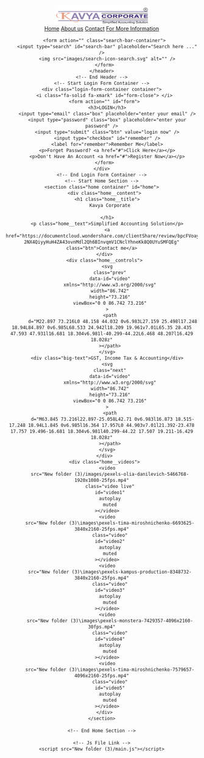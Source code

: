 <html lang="en">
  <head>
    <meta charset="UTF-8" />
    <meta http-equiv="X-UA-Compatible" content="IE=edge" />
    <meta name="viewport" content="width=device-width, initial-scale=1.0" />
    <title>Kavya Corporate</title>
    <!-- Css File Link -->
    <link rel="stylesheet" href="New folder (3)/style.css" />
    <!-- Font Awesome Link -->
    <link
      rel="stylesheet"
      href="https://cdnjs.cloudflare.com/ajax/libs/font-awesome/6.2.0/css/all.min.css"
      integrity="sha512-xh6O/CkQoPOWDdYTDqeRdPCVd1SpvCA9XXcUnZS2FmJNp1coAFzvtCN9BmamE+4aHK8yyUHUSCcJHgXloTyT2A=="
      crossorigin="anonymous"
      referrerpolicy="no-referrer"/>
  </head>
  <body>
    <!-- Start Header -->
    <header>
      <div id="menu-bar" class="fa-solid fa-bars"></div>
      <a href="https://www.google.com/maps/place/Kavya+Corporate/@21.2286407,72.8976496,15z/data=!4m6!3m5!1s0x3be04f6015cd43a9:0x8e4a3824004212dc!8m2!3d21.2286407!4d72.8976496!16s%2Fg%2F11gffhtnrn" class="header__logo">
        <img src="New folder (3)\images\logo.png" width="250" height="50" alt=""/>
      </a>
      <nav class="navbar">
        <div class="navbar__links">
          <a href="#">Home</a>
          <a href="New folder (3)\About Us.html">About us</a>
          <a href="https://documentcloud.wondershare.com/clientShare/review/bpcFVoayn8Msp0rtjRcN4WokAUXRE-2NX4QiyyHuH4ZA43ovnMdl2Qh6BInvqmV1CNclYhneKk8Q0UYuSMFQEg">Contact</a>
          <a href="https://documentcloud.wondershare.com/clientShare/review/bpcFVoayn8Msp0rtjRcN4bptw_kOGuIIXBcI0nJqNZsX4Ok14K89PRSwYLvsHu2A7_yXFN01NbTfwVNejfiwug">For More Information</a>
        </div>
      </nav>
      
      <form action="" class="search-bar-container">
        <input type="search" id="search-bar" placeholder="Search here ..." />
        <img src="images/search-icon-search.svg" alt="" />
      </form>
    </header>
    <!-- End Header -->
    <!-- Start Login Form Container -->
    <div class="login-form-container container">
      <i class="fa-solid fa-xmark" id="form-close"> </i>
      <form action="" id="form">
        <h3>LOGIN</h3>
        <input type="email" class="box" placeholder="enter your email" />
        <input type="password" class="box" placeholder="enter your password" />
        <input type="submit" class="btn" value="login now" />
        <input type="checkbox" id="remember" />
        <label for="remember">Remember Me</label>
        <p>Forget Password? <a href="#">Click Here</a></p>
        <p>Don't Have An Account <a href="#">Register Now</a></p>
      </form>
    </div>
    <!-- End Login Form Container -->
    <!-- Start Home Section -->
    <section class="home container" id="home">
      <div class="home__content">
        <h1 class="home__title">
          Kavya Corporate

        </h1>
        <p class="home__text">Simplified Accounting Solution</p>
        <a href="https://documentcloud.wondershare.com/clientShare/review/bpcFVoayn8Msp0rtjRcN4WokAUXRE-2NX4QiyyHuH4ZA43ovnMdl2Qh6BInvqmV1CNclYhneKk8Q0UYuSMFQEg" class="btn">Contact me</a>
      </div>
      <div class="home__controls">
        <svg
          class="prev"
          data-id="video"
          xmlns="http://www.w3.org/2000/svg"
          width="86.742"
          height="73.216"
          viewBox="0 0 86.742 73.216"
        >
          <path
            d="M22.897 73.216L0 48.158 44.032 0v6.983L27.159 25.498l17.248 18.94L84.897 0v6.985L68.533 24.942l18.209 19.961v7.01L65.35 28.435 47.593 47.931l16.681 18.304v6.981l-40.299-44.22L6.468 48.207l16.429 18.028z"
          ></path>
        </svg>
        <div class="big-text">GST, Income Tax & Accounting</div>
        <svg
          class="next"
          data-id="video"
          xmlns="http://www.w3.org/2000/svg"
          width="86.742"
          height="73.216"
          viewBox="0 0 86.742 73.216"
        >
          <path
            d="M63.845 73.216l22.897-25.058L42.71 0v6.983l16.873 18.515-17.248 18.94L1.845 0v6.985l16.364 17.957L0 44.903v7.01l21.392-23.478 17.757 19.496-16.681 18.304v6.981l40.299-44.22 17.507 19.211-16.429 18.028z"
          ></path>
        </svg>
      </div>
      <div class="home__videos">
        <video
          src="New folder (3)/images/pexels-olia-danilevich-5466768-1920x1080-25fps.mp4"
          class="video live"
          id="video1"
          autoplay
          muted
        ></video>
        <video
          src="New folder (3)\images\pexels-tima-miroshnichenko-6693625-3840x2160-25fps.mp4"
          class="video"
          id="video2"
          autoplay
          muted
        ></video>
        <video
          src="New folder (3)\images\pexels-kampus-production-8348732-3840x2160-25fps.mp4"
          class="video"
          id="video3"
          autoplay
          muted
        ></video>
        <video
          src="New folder (3)\images\pexels-monstera-7429357-4096x2160-30fps.mp4"
          class="video"
          id="video4"
          autoplay
          muted
        ></video>
        <video
          src="New folder (3)\images\pexels-tima-miroshnichenko-7579657-4096x2160-25fps.mp4"
          class="video"
          id="video5"
          autoplay
          muted
        ></video>
      </div>
    </section>

    <!-- End Home Section -->

    <!-- Js File Link -->
    <script src="New folder (3)/main.js"></script>
  </body>
</html>
<!-- <svg
xmlns="http://www.w3.org/2000/svg"
width="86.742"
height="73.216"
viewBox="0 0 86.742 73.216"
>
<path
  d="M22.897 73.216L0 48.158 44.032 0v6.983L27.159 25.498l17.248 18.94L84.897 0v6.985L68.533 24.942l18.209 19.961v7.01L65.35 28.435 47.593 47.931l16.681 18.304v6.981l-40.299-44.22L6.468 48.207l16.429 18.028z"
></path>
</svg>
<svg
xmlns="http://www.w3.org/2000/svg"
width="86.742"
height="73.216"
viewBox="0 0 86.742 73.216"
>
<path
  d="M63.845 73.216l22.897-25.058L42.71 0v6.983l16.873 18.515-17.248 18.94L1.845 0v6.985l16.364 17.957L0 44.903v7.01l21.392-23.478 17.757 19.496-16.681 18.304v6.981l40.299-44.22 17.507 19.211-16.429 18.028z"
></path>
</svg> -->
